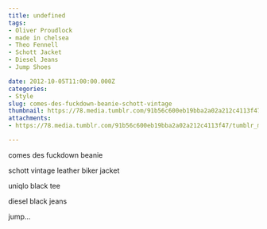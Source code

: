 ```yaml
---
title: undefined
tags:
- Oliver Proudlock
- made in chelsea
- Theo Fennell
- Schott Jacket
- Diesel Jeans
- Jump Shoes

date: 2012-10-05T11:00:00.000Z
categories:
- Style
slug: comes-des-fuckdown-beanie-schott-vintage
thumbnail: https://78.media.tumblr.com/91b56c600eb19bba2a02a212c4113f47/tumblr_mbmid20O3P1rhrm24o1_r1_540.jpg
attachments:
- https://78.media.tumblr.com/91b56c600eb19bba2a02a212c4113f47/tumblr_mbmid20O3P1rhrm24o1_r1_1280.jpg

---
```


comes des fuckdown beanie  

  schott vintage leather biker jacket 

  uniqlo black tee  

  diesel black jeans 

  jump...
